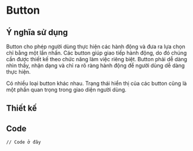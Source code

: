 # Button



## Ý nghĩa sử dụng

Button cho phép người dùng thực hiện các hành động và đưa ra lựa chọn chỉ bằng một lần nhấn. Các button giúp giao tiếp hành động, do đó chúng cần được thiết kế theo chức năng làm việc riêng biệt. Button phải dễ dàng nhìn thấy, nhận dạng và chỉ ra rõ ràng hành động để người dùng dễ dàng thực hiện.&#x20;

Có nhiều loại button khác nhau. Trạng thái hiển thị của các button cũng là một phần quan trọng trong giao diện người dùng.

## Thiết kế

## Code

```
// Code ở đây
```
